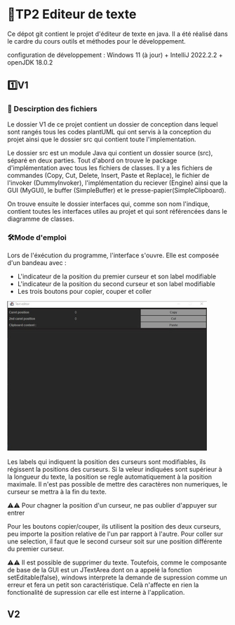 # 📝TP2 Editeur de texte 

Ce dépot git contient le projet d'éditeur de texte en java. Il a été réalisé dans le cardre 
du cours outils et méthodes pour le développement.

configuration de développement : Windows 11 (à jour) + IntelliJ 2022.2.2 + openJDK 18.0.2
## 1️⃣V1

### 📁 Descirption des fichiers 

Le dossier V1 de ce projet contient un dossier de conception dans lequel sont rangés tous 
les codes plantUML qui ont servis à la conception du projet ainsi que le dossier src qui 
contient toute l'implementation.

Le dossier src est un module Java qui contient un dossier source (src), séparé en
deux parties. Tout d'abord on trouve le package d'implémentation avec tous
les fichiers de classes. Il y a les fichiers de commandes (Copy, Cut, Delete, Insert, Paste
et Replace), le fichier de l'invoker (DummyInvoker), l'implémentation du reciever (Engine) 
ainsi que la GUI (MyGUI), le buffer (SimpleBuffer) et le presse-papier(SimpleClipboard).

On trouve ensuite le dossier interfaces qui, comme son nom l'indique, contient toutes les 
interfaces utiles au projet et qui sont référencées dans le diagramme de classes.

### 🛠️Mode d'emploi

Lors de l'éxécution du programme, l'interface s'ouvre. Elle est composée d'un bandeau avec :

* L'indicateur de la position du premier curseur et son label modifiable
* L'indicateur de la position du second curseur et son label modifiable
* Les trois boutons pour copier, couper et coller


![Interface v1](/dat/V1/interface.jpg)

Les labels qui indiquent la position des curseurs sont modifiables, ils régissent la positions
des curseurs. Si la veleur indiquées sont supérieur à la longueur du texte, la position se 
regle automatiquement à la position maximale. Il n'est pas possible de mettre des caractères
non numeriques, le curseur se mettra à la fin du texte. 

⚠️⚠️ Pour chagner la position d'un curseur, ne pas oublier d'appuyer sur entrer

Pour les boutons copier/couper, ils utilisent la position des deux curseurs, peu importe la 
position relative de l'un par rapport à l'autre. Pour coller sur une selection, il faut que le 
second curseur soit sur une position différente du premier curseur.

⚠️⚠️ Il est possible de supprimer du texte. Toutefois, comme le composante de base de la GUI est un 
JTextArea dont on a appelé la fonction setEditable(false), windows interprete la demande de 
supression comme un erreur et fera un petit son caractéristique. Celà n'affecte en rien la 
fonctionalité de supression car elle est interne à l'application.

## V2

